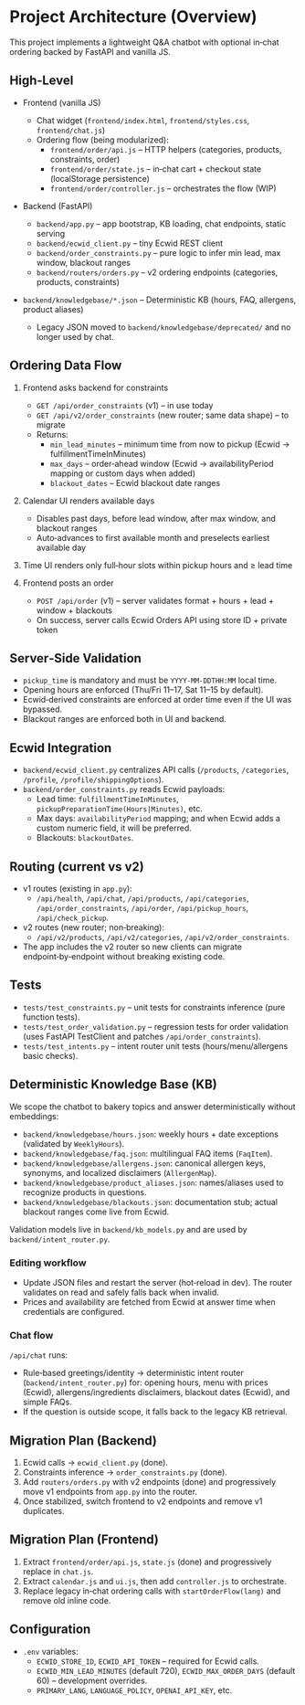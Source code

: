 # Project Architecture (Overview)

This project implements a lightweight Q&A chatbot with optional in‑chat ordering backed by FastAPI and vanilla JS.

## High‑Level

- Frontend (vanilla JS)
  - Chat widget (`frontend/index.html`, `frontend/styles.css`, `frontend/chat.js`)
  - Ordering flow (being modularized):
    - `frontend/order/api.js` – HTTP helpers (categories, products, constraints, order)
    - `frontend/order/state.js` – in‑chat cart + checkout state (localStorage persistence)
    - `frontend/order/controller.js` – orchestrates the flow (WIP)

- Backend (FastAPI)
  - `backend/app.py` – app bootstrap, KB loading, chat endpoints, static serving
  - `backend/ecwid_client.py` – tiny Ecwid REST client
  - `backend/order_constraints.py` – pure logic to infer min lead, max window, blackout ranges
  - `backend/routers/orders.py` – v2 ordering endpoints (categories, products, constraints)
- `backend/knowledgebase/*.json` – Deterministic KB (hours, FAQ, allergens, product aliases)
  - Legacy JSON moved to `backend/knowledgebase/deprecated/` and no longer used by chat.

## Ordering Data Flow

1. Frontend asks backend for constraints
   - `GET /api/order_constraints` (v1) – in use today
   - `GET /api/v2/order_constraints` (new router; same data shape) – to migrate
   - Returns:
     - `min_lead_minutes` – minimum time from now to pickup (Ecwid → fulfillmentTimeInMinutes)
     - `max_days` – order‑ahead window (Ecwid → availabilityPeriod mapping or custom days when added)
     - `blackout_dates` – Ecwid blackout date ranges

2. Calendar UI renders available days
   - Disables past days, before lead window, after max window, and blackout ranges
   - Auto‑advances to first available month and preselects earliest available day

3. Time UI renders only full‑hour slots within pickup hours and ≥ lead time

4. Frontend posts an order
   - `POST /api/order` (v1) – server validates format + hours + lead + window + blackouts
   - On success, server calls Ecwid Orders API using store ID + private token

## Server‑Side Validation

- `pickup_time` is mandatory and must be `YYYY-MM-DDTHH:MM` local time.
- Opening hours are enforced (Thu/Fri 11–17, Sat 11–15 by default).
- Ecwid‑derived constraints are enforced at order time even if the UI was bypassed.
- Blackout ranges are enforced both in UI and backend.

## Ecwid Integration

- `backend/ecwid_client.py` centralizes API calls (`/products`, `/categories`, `/profile`, `/profile/shippingOptions`).
- `backend/order_constraints.py` reads Ecwid payloads:
  - Lead time: `fulfillmentTimeInMinutes`, `pickupPreparationTime(Hours|Minutes)`, etc.
  - Max days: `availabilityPeriod` mapping; and when Ecwid adds a custom numeric field, it will be preferred.
  - Blackouts: `blackoutDates`.

## Routing (current vs v2)

- v1 routes (existing in `app.py`):
  - `/api/health`, `/api/chat`, `/api/products`, `/api/categories`, `/api/order_constraints`, `/api/order`, `/api/pickup_hours`, `/api/check_pickup`.
- v2 routes (new router; non‑breaking):
  - `/api/v2/products`, `/api/v2/categories`, `/api/v2/order_constraints`.
- The app includes the v2 router so new clients can migrate endpoint‑by‑endpoint without breaking existing code.

## Tests

- `tests/test_constraints.py` – unit tests for constraints inference (pure function tests).
- `tests/test_order_validation.py` – regression tests for order validation (uses FastAPI TestClient and patches `/api/order_constraints`).
- `tests/test_intents.py` – intent router unit tests (hours/menu/allergens basic checks).

## Deterministic Knowledge Base (KB)

We scope the chatbot to bakery topics and answer deterministically without embeddings:

- `backend/knowledgebase/hours.json`: weekly hours + date exceptions (validated by `WeeklyHours`).
- `backend/knowledgebase/faq.json`: multilingual FAQ items (`FaqItem`).
- `backend/knowledgebase/allergens.json`: canonical allergen keys, synonyms, and localized disclaimers (`AllergenMap`).
- `backend/knowledgebase/product_aliases.json`: names/aliases used to recognize products in questions.
- `backend/knowledgebase/blackouts.json`: documentation stub; actual blackout ranges come live from Ecwid.

Validation models live in `backend/kb_models.py` and are used by `backend/intent_router.py`.

### Editing workflow

- Update JSON files and restart the server (hot‑reload in dev). The router validates on read and safely falls back when invalid.
- Prices and availability are fetched from Ecwid at answer time when credentials are configured.

### Chat flow

`/api/chat` runs:
- Rule‑based greetings/identity → deterministic intent router (`backend/intent_router.py`) for: opening hours, menu with prices (Ecwid), allergens/ingredients disclaimers, blackout dates (Ecwid), and simple FAQs.
- If the question is outside scope, it falls back to the legacy KB retrieval.

## Migration Plan (Backend)

1. Ecwid calls → `ecwid_client.py` (done).
2. Constraints inference → `order_constraints.py` (done).
3. Add `routers/orders.py` with v2 endpoints (done) and progressively move v1 endpoints from `app.py` into the router.
4. Once stabilized, switch frontend to v2 endpoints and remove v1 duplicates.

## Migration Plan (Frontend)

1. Extract `frontend/order/api.js`, `state.js` (done) and progressively replace in `chat.js`.
2. Extract `calendar.js` and `ui.js`, then add `controller.js` to orchestrate.
3. Replace legacy in‑chat ordering calls with `startOrderFlow(lang)` and remove old inline code.

## Configuration

- `.env` variables:
  - `ECWID_STORE_ID`, `ECWID_API_TOKEN` – required for Ecwid calls.
  - `ECWID_MIN_LEAD_MINUTES` (default 720), `ECWID_MAX_ORDER_DAYS` (default 60) – development overrides.
  - `PRIMARY_LANG`, `LANGUAGE_POLICY`, `OPENAI_API_KEY`, etc.
